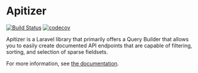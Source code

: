 # Apitizer

[![Build Status](https://travis-ci.org/drtheuns/apitizer_php.svg?branch=master)](https://travis-ci.org/drtheuns/apitizer_php)
[![codecov](https://codecov.io/gh/drtheuns/apitizer_php/branch/master/graph/badge.svg)](https://codecov.io/gh/drtheuns/apitizer_php)

Apitizer is a Laravel library that primarily offers a Query Builder that allows
you to easily create documented API endpoints that are capable of filtering,
sorting, and selection of sparse fieldsets.

For more information, see [the documentation](https://apitizer-php.readthedocs.io/en/latest/).
